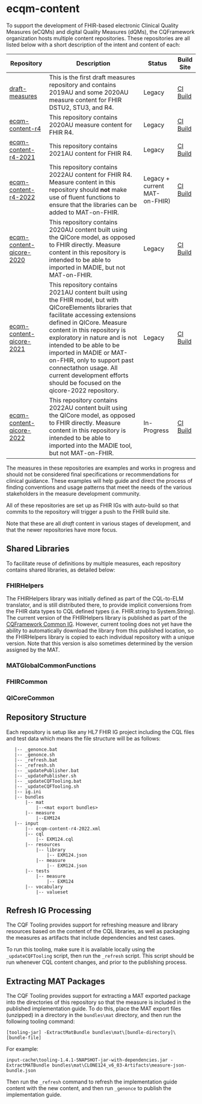 # ecqm-content
To support the development of FHIR-based electronic Clinical Quality Measures (eCQMs) and digital Quality Measures (dQMs), the CQFramework organization hosts multiple content repositories. These repositories are all listed below with a short description of the intent and content of each:

|Repository|Description|Status|Build Site|
|----|----|----|----|
|[draft-measures](https://github.com/cqframework/draft-measures)|This is the first draft measures repository and contains 2019AU and some 2020AU measure content for FHIR DSTU2, STU3, and R4.|Legacy|[CI Build](http://build.fhir.org/ig/cqframework/draft-measures)|
|[ecqm-content-r4](https://github.com/cqframework/ecqm-content-r4)|This repository contains 2020AU measure content for FHIR R4.|Legacy|[CI Build](http://build.fhir.org/ig/cqframework/ecqm-content-r4)|
|[ecqm-content-r4-2021](https://github.com/cqframework/ecqm-content-r4-2021)|This repository contains 2021AU content for FHIR R4.|Legacy|[CI Build](http://build.fhir.org/ig/cqframework/ecqm-content-r4-2021)|
|[ecqm-content-r4-2022](https://github.com/cqframework/ecqm-content-r4-2022)|This repository contains 2022AU content for FHIR R4. Measure content in this repository should **not** make use of fluent functions to ensure that the libraries can be added to MAT-on-FHIR.|Legacy + current MAT-on-FHIR)|[CI Build](http://build.fhir.org/ig/cqframework/ecqm-content-r4-2022)|
|[ecqm-content-qicore-2020](https://github.com/cqframework/ecqm-content-qicore-2020)|This repository contains 2020AU content built using the QICore model, as opposed to FHIR directly. Measure content in this repository is intended to be able to imported in MADIE, but not MAT-on-FHIR. |Legacy|[CI Build](http://build.fhir.org/ig/cqframework/ecqm-content-qicore-2020)|
|[ecqm-content-qicore-2021](https://github.com/cqframework/ecqm-content-qicore-2021)|This repository contains 2021AU content built using the FHIR model, but with QICoreElements libraries that facilitate accessing extensions defined in QICore. Measure content in this repository is exploratory in nature and is not intended to be able to be imported in MADIE or MAT-on-FHIR, only to support past connectathon usage. All current development efforts should be focused on the qicore-2022 repository. |Legacy|[CI Build](http://build.fhir.org/ig/cqframework/ecqm-content-qicore-2021)|
|[ecqm-content-qicore-2022](https://github.com/cqframework/ecqm-content-qicore-2022)|This repository contains 2022AU content built using the QICore model, as opposed to FHIR directly. Measure content in this repository is intended to be able to imported into the MADIE tool, but not MAT-on-FHIR.|In-Progress|[CI Build](http://build.fhir.org/ig/cqframework/ecqm-content-qicore-2022)|

The measures in these repositories are examples and works in progress and should not be considered final specifications or recommendations for clinical guidance. These examples will help guide and direct the process of finding conventions and usage patterns that meet the needs of the various stakeholders in the measure development community.

All of these repositories are set up as FHIR IGs with auto-build so that commits to the repository will trigger a push to the FHIR build site.

Note that these are all _draft_ content in various stages of development, and that the newer repositories have more focus.

## Shared Libraries
To facilitate reuse of definitions by multiple measures, each repository contains shared libraries, as detailed below:

### FHIRHelpers
The FHIRHelpers library was initially defined as part of the CQL-to-ELM translator, and is still distributed there, to provide implicit conversions from the FHIR data types to CQL defined types (i.e. FHIR.string to System.String). The current version of the FHIRHelpers library is published as part of the [CQFramework Common IG](http://fhir.org/guides/cqf/common). However, current tooling does not yet have the ability to automatically download the library from this published location, so the FHIRHelpers library is copied to each individual repository with a unique version. Note that this version is also sometimes determined by the version assigned by the MAT.

### MATGlobalCommonFunctions

### FHIRCommon

### QICoreCommon

## Repository Structure
Each repository is setup like any HL7 FHIR IG project including the CQL files and test data which means the file structure will be as follows:

```
   |-- _genonce.bat
   |-- _genonce.sh
   |-- _refresh.bat
   |-- _refresh.sh
   |-- _updatePublisher.bat
   |-- _updatePublisher.sh
   |-- _updateCQFTooling.bat
   |-- _updateCQFTooling.sh
   |-- ig.ini
   |-- bundles
       |-- mat
           |--<mat export bundles>
       |-- measure
           |--EXM124
   |-- input
       |-- ecqm-content-r4-2022.xml
       |-- cql
           |-- EXM124.cql
       |-- resources
           |-- library
               |-- EXM124.json
           |-- measure
               |-- EXM124.json
       |-- tests
           |-- measure
               |-- EXM124
       |-- vocabulary
           |-- valueset
```

## Refresh IG Processing

The CQF Tooling provides support for refreshing measure and library resources based on
the content of the CQL libraries, as well as packaging the measures as artifacts that
include dependencies and test cases.

To run this tooling, make sure it is available locally using the `_updateCQFTooling` script,
then run the `_refresh` script. This script should be run whenever CQL content changes,
and prior to the publishing process.

## Extracting MAT Packages

The CQF Tooling provides support for extracting a MAT exported package into the
directories of this repository so that the measure is included in the published
implementation guide. To do this, place the MAT export files (unzipped) in a
directory in the `bundles\mat` directory, and then run the following tooling
command:

```
[tooling-jar] -ExtractMatBundle bundles\mat\[bundle-directory]\[bundle-file]
```

For example:

```
input-cache\tooling-1.4.1-SNAPSHOT-jar-with-dependencies.jar -ExtractMATBundle bundles\mat\CLONE124_v6_03-Artifacts\measure-json-bundle.json
```

Then run the `_refresh` command to refresh the implementation guide content with
the new content, and then run `_genonce` to publish the implementation guide.

